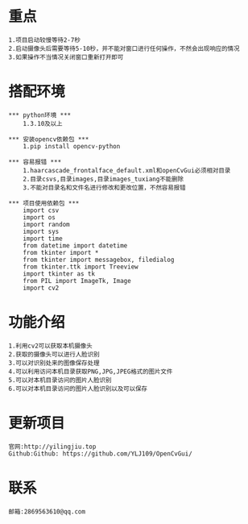 # 重点

    1.项目启动较慢等待2-7秒
    2.启动摄像头后需要等待5-10秒，并不能对窗口进行任何操作，不然会出现响应的情况
    3.如果操作不当情况关闭窗口重新打开即可    

# 搭配环境

    *** python环境 ***
        1.3.10及以上
    
    *** 安装opencv依赖包 ***
        1.pip install opencv-python
    
    *** 容易报错 ***
        1.haarcascade_frontalface_default.xml和openCvGui必须相对目录
        2.目录csvs,目录images,目录images_tuxiang不能删除
        3.不能对目录名和文件名进行修改和更改位置，不然容易报错
    
    *** 项目使用依赖包 ***
        import csv
        import os
        import random
        import sys
        import time
        from datetime import datetime
        from tkinter import *
        from tkinter import messagebox, filedialog
        from tkinter.ttk import Treeview
        import tkinter as tk
        from PIL import ImageTk, Image
        import cv2

# 功能介绍
    1.利用cv2可以获取本机摄像头
    2.获取的摄像头可以进行人脸识别
    3.可以对识别处来的图像保存处理
    4.可以利用访问本机目录获取PNG,JPG,JPEG格式的图片文件
    5.可以对本机目录访问的图片人脸识别
    6.可以对本机目录访问的图片人脸识别以及可以保存

# 更新项目
    官网:http://yilingjiu.top
    Github:Github: https://github.com/YLJ109/OpenCvGui/

# 联系
    邮箱:2869563610@qq.com